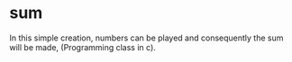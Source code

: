 # sum
 In this simple creation, numbers can be played and consequently the sum will be made, (Programming class in c).
